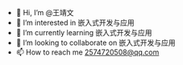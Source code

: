 - 👋 Hi, I’m @王靖文
- 👀 I’m interested in 嵌入式开发与应用
- 🌱 I’m currently learning 嵌入式开发与应用
- 💞️ I’m looking to collaborate on 嵌入式开发与应用
- 📫 How to reach me 2574720508@qq.com

<!---
Jingwen-Wang0/Jingwen-Wang0 is a ✨ special ✨ repository because its `README.md` (this file) appears on your GitHub profile.
You can click the Preview link to take a look at your changes.
--->
